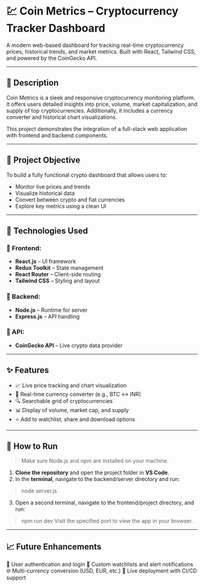 # 💹 Coin Metrics – Cryptocurrency Tracker Dashboard

A modern web-based dashboard for tracking real-time cryptocurrency prices, historical trends, and market metrics. Built with React, Tailwind CSS, and powered by the CoinGecko API.

---

## 📖 Description

Coin Metrics is a sleek and responsive cryptocurrency monitoring platform. It offers users detailed insights into price, volume, market capitalization, and supply of top cryptocurrencies. Additionally, it includes a currency converter and historical chart visualizations.

This project demonstrates the integration of a full-stack web application with frontend and backend components.

---

## 🎯 Project Objective

To build a fully functional crypto dashboard that allows users to:
- Monitor live prices and trends
- Visualize historical data
- Convert between crypto and fiat currencies
- Explore key metrics using a clean UI

---

## 🔧 Technologies Used

### 🔹 Frontend:
- **React.js** – UI framework
- **Redux Toolkit** – State management
- **React Router** – Client-side routing
- **Tailwind CSS** – Styling and layout

### 🔹 Backend:
- **Node.js** – Runtime for server
- **Express.js** – API handling

### 🔹 API:
- **CoinGecko API** – Live crypto data provider

---

## ✨ Features

- 📈 Live price tracking and chart visualization
- 🔄 Real-time currency converter (e.g., BTC ↔ INR)
- 🔍 Searchable grid of cryptocurrencies
- 📊 Display of volume, market cap, and supply
- ⭐ Add to watchlist, share and download options

---

## 🚀 How to Run

> Make sure Node.js and npm are installed on your machine.

1. **Clone the repository** and open the project folder in **VS Code**.
2. In the **terminal**, navigate to the backend/server directory and run:
> node server.js
3. Open a second terminal, navigate to the frontend/project directory, and run:
> npm run dev
Visit the specified port to view the app in your browser.

---

## 📈 Future Enhancements

🔐 User authentication and login
📝 Custom watchlists and alert notifications
🌐 Multi-currency conversion (USD, EUR, etc.)
🚀 Live deployment with CI/CD support

